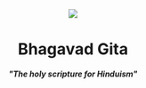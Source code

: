 <div id="header" align="center">
  <img src="https://user-images.githubusercontent.com/121221252/214999753-2f94daef-a3b9-4896-9a3a-efb806c8c1d0.png"/><br>
    <h1> Bhagavad Gita </h1>
    <p><strong><em>"The holy scripture for Hinduism"</em></strong></p>
    <!-- to change tagline if necessary -->
    </div> <br>


